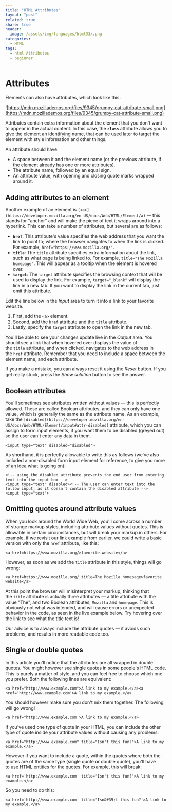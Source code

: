 ```yaml
---
title: "HTML Attributes"
layout: "post"
related: true
share: true
header:
  image: /assets/img/languages/html@3x.png
categories:
  - HTML
tags:
  - html Attributes
  - beginner
---
```

# Attributes

Elements can also have attributes, which look like this:

![https://mdn.mozillademos.org/files/9345/grumpy-cat-attribute-small.png](https://mdn.mozillademos.org/files/9345/grumpy-cat-attribute-small.png)

Attributes contain extra information about the element that you don't want to appear in the actual content. In this case, the **`class`** attribute allows you to give the element an identifying name, that can be used later to target the element with style information and other things.

An attribute should have:

- A space between it and the element name (or the previous attribute, if the element already has one or more attributes).
- The attribute name, followed by an equal sign.
- An attribute value, with opening and closing quote marks wrapped around it.

## Adding attributes to an element

Another example of an element is `[<a>](https://developer.mozilla.org/en-US/docs/Web/HTML/Element/a)` — this stands for "anchor" and will make the piece of text it wraps around into a hyperlink. This can take a number of attributes, but several are as follows:

- **`href`**: This attribute's value specifies the web address that you want the link to point to; where the browser navigates to when the link is clicked. For example, `href="https://www.mozilla.org/"`.
- **`title`**: The `title` attribute specifies extra information about the link, such as what page is being linked to. For example, `title="The Mozilla homepage"`. This will appear as a tooltip when the element is hovered over.
- **`target`**: The `target` attribute specifies the browsing context that will be used to display the link. For example, `target="_blank"` will display the link in a new tab. If you want to display the link in the current tab, just omit this attribute.

Edit the line below in the *Input* area to turn it into a link to your favorite website.

1. First, add the `<a>` element.
2. Second, add the `href` attribute and the `title` attribute.
3. Lastly, specify the `target` attribute to open the link in the new tab.

You'll be able to see your changes update live in the *Output* area. You should see a link that when hovered over displays the value of the `title` attribute, and when clicked, navigates to the web address in the `href` attribute. Remember that you need to include a space between the element name, and each attribute.

If you make a mistake, you can always reset it using the *Reset* button. If you get really stuck, press the *Show solution* button to see the answer.

## Boolean attributes

You'll sometimes see attributes written without values — this is perfectly allowed. These are called Boolean attributes, and they can only have one value, which is generally the same as the attribute name. As an example, take the `[disabled](https://developer.mozilla.org/en-US/docs/Web/HTML/Element/input#attr-disabled)` attribute, which you can assign to form input elements, if you want them to be disabled (greyed out) so the user can't enter any data in them.

    <input type="text" disabled="disabled">

As shorthand, it is perfectly allowable to write this as follows (we've also included a non-disabled form input element for reference, to give you more of an idea what is going on):

    <!-- using the disabled attribute prevents the end user from entering text into the input box -->
    <input type="text" disabled><!-- The user can enter text into the follow input, as it doesn't contain the disabled attribute -->
    <input type="text">

## Omitting quotes around attribute values

When you look around the World Wide Web, you'll come across a number of strange markup styles, including attribute values without quotes. This is allowable in certain circumstances, but will break your markup in others. For example, if we revisit our link example from earlier, we could write a basic version with only the `href` attribute, like this:

    <a href=https://www.mozilla.org/>favorite website</a>

However, as soon as we add the `title` attribute in this style, things will go wrong:

    <a href=https://www.mozilla.org/ title=The Mozilla homepage>favorite website</a>

At this point the browser will misinterpret your markup, thinking that the `title` attribute is actually three attributes — a title attribute with the value "The", and two Boolean attributes, `Mozilla` and `homepage`. This is obviously not what was intended, and will cause errors or unexpected behavior in the code, as seen in the live example below. Try hovering over the link to see what the title text is!

Our advice is to always include the attribute quotes — it avoids such problems, and results in more readable code too.

## Single or double quotes

In this article you'll notice that the attributes are all wrapped in double quotes. You might however see single quotes in some people's HTML code. This is purely a matter of style, and you can feel free to choose which one you prefer. Both the following lines are equivalent:

    <a href="http://www.example.com">A link to my example.</a><a href='http://www.example.com'>A link to my example.</a>

You should however make sure you don't mix them together. The following will go wrong!

    <a href="http://www.example.com'>A link to my example.</a>

If you've used one type of quote in your HTML, you can include the other type of quote inside your attribute values without causing any problems:

    <a href="http://www.example.com" title="Isn't this fun?">A link to my example.</a>

However if you want to include a quote, within the quotes where both the quotes are of the same type (single quote or double quote), you'll have to [use HTML entities](https://developer.mozilla.org/en-US/docs/Learn/HTML/Introduction_to_HTML/Getting_started#Entity_references_Including_special_characters_in_HTML) for the quotes. For example, this will break:

    <a href='http://www.example.com' title='Isn't this fun?'>A link to my example.</a>

So you need to do this:

    <a href='http://www.example.com' title='Isn&#39;t this fun?'>A link to my example.</a>